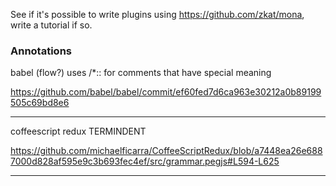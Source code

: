 
See if it's possible to write plugins using https://github.com/zkat/mona, write a tutorial if so.

### Annotations

babel (flow?) uses /\*:: for comments that have special meaning

https://github.com/babel/babel/commit/ef60fed7d6ca963e30212a0b89199505c69bd8e6

---

coffeescript redux TERMINDENT

https://github.com/michaelficarra/CoffeeScriptRedux/blob/a7448ea26e6887000d828af595e9c3b693fec4ef/src/grammar.pegjs#L594-L625

---

